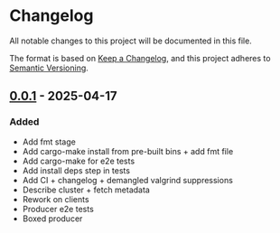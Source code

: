 # Changelog

All notable changes to this project will be documented in this file.

The format is based on [Keep a Changelog](https://keepachangelog.com/en/1.0.0/),
and this project adheres to [Semantic Versioning](https://semver.org/spec/v2.0.0.html).

## [0.0.1] - 2025-04-17

### Added

- Add fmt stage
- Add cargo-make install from pre-built bins + add fmt file
- Add cargo-make for e2e tests
- Add install deps step in tests
- Add CI + changelog + demangled valgrind suppressions
- Describe cluster + fetch metadata
- Rework on clients
- Producer e2e tests
- Boxed producer

[0.0.1]: https://github.com/amountainram/rdkafka2/compare/..v0.0.1

<!-- generated by git-cliff -->
